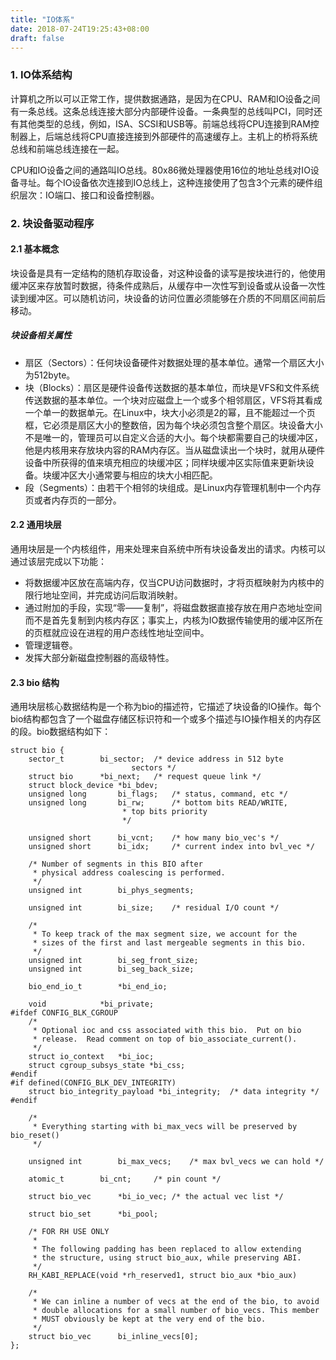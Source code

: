 ```yaml
---
title: "IO体系"
date: 2018-07-24T19:25:43+08:00
draft: false
---
```


### 1. IO体系结构

计算机之所以可以正常工作，提供数据通路，是因为在CPU、RAM和IO设备之间有一条总线。这条总线连接大部分内部硬件设备。一条典型的总线叫PCI，同时还有其他类型的总线，例如，ISA、SCSI和USB等。前端总线将CPU连接到RAM控制器上，后端总线将CPU直接连接到外部硬件的高速缓存上。主机上的桥将系统总线和前端总线连接在一起。

CPU和IO设备之间的通路叫IO总线。80x86微处理器使用16位的地址总线对IO设备寻址。每个IO设备依次连接到IO总线上，这种连接使用了包含3个元素的硬件组织层次：IO端口、接口和设备控制器。




### 2. 块设备驱动程序

#### 2.1 基本概念

块设备是具有一定结构的随机存取设备，对这种设备的读写是按块进行的，他使用缓冲区来存放暂时数据，待条件成熟后，从缓存中一次性写到设备或从设备一次性读到缓冲区。可以随机访问，块设备的访问位置必须能够在介质的不同扇区间前后移动。

##### 块设备相关属性

* 扇区（Sectors）：任何块设备硬件对数据处理的基本单位。通常一个扇区大小为512byte。
* 块（Blocks）：扇区是硬件设备传送数据的基本单位，而块是VFS和文件系统传送数据的基本单位。一个块对应磁盘上一个或多个相邻扇区，VFS将其看成一个单一的数据单元。在Linux中，块大小必须是2的幂，且不能超过一个页框，它必须是扇区大小的整数倍，因为每个块必须包含整个扇区。块设备大小不是唯一的，管理员可以自定义合适的大小。每个块都需要自己的块缓冲区，他是内核用来存放块内容的RAM内存区。当从磁盘读出一个块时，就用从硬件设备中所获得的值来填充相应的块缓冲区；同样块缓冲区实际值来更新块设备。块缓冲区大小通常要与相应的块大小相匹配。
* 段（Segments）：由若干个相邻的块组成。是Linux内存管理机制中一个内存页或者内存页的一部分。

#### 2.2 通用块层

通用块层是一个内核组件，用来处理来自系统中所有块设备发出的请求。内核可以通过该层完成以下功能：

* 将数据缓冲区放在高端内存，仅当CPU访问数据时，才将页框映射为内核中的限行地址空间，并完成访问后取消映射。
* 通过附加的手段，实现“零——复制”，将磁盘数据直接存放在用户态地址空间而不是首先复制到内核内存区；事实上，内核为IO数据传输使用的缓冲区所在的页框就应设在进程的用户态线性地址空间中。
* 管理逻辑卷。
* 发挥大部分新磁盘控制器的高级特性。

#### 2.3 bio 结构

通用块层核心数据结构是一个称为bio的描述符，它描述了块设备的IO操作。每个bio结构都包含了一个磁盘存储区标识符和一个或多个描述与IO操作相关的内存区的段。bio数据结构如下：

```
struct bio {
	sector_t		bi_sector;	/* device address in 512 byte
						   sectors */
	struct bio		*bi_next;	/* request queue link */
	struct block_device	*bi_bdev;
	unsigned long		bi_flags;	/* status, command, etc */
	unsigned long		bi_rw;		/* bottom bits READ/WRITE,
						 * top bits priority
						 */

	unsigned short		bi_vcnt;	/* how many bio_vec's */
	unsigned short		bi_idx;		/* current index into bvl_vec */

	/* Number of segments in this BIO after
	 * physical address coalescing is performed.
	 */
	unsigned int		bi_phys_segments;

	unsigned int		bi_size;	/* residual I/O count */

	/*
	 * To keep track of the max segment size, we account for the
	 * sizes of the first and last mergeable segments in this bio.
	 */
	unsigned int		bi_seg_front_size;
	unsigned int		bi_seg_back_size;

	bio_end_io_t		*bi_end_io;

	void			*bi_private;
#ifdef CONFIG_BLK_CGROUP
	/*
	 * Optional ioc and css associated with this bio.  Put on bio
	 * release.  Read comment on top of bio_associate_current().
	 */
	struct io_context	*bi_ioc;
	struct cgroup_subsys_state *bi_css;
#endif
#if defined(CONFIG_BLK_DEV_INTEGRITY)
	struct bio_integrity_payload *bi_integrity;  /* data integrity */
#endif

	/*
	 * Everything starting with bi_max_vecs will be preserved by bio_reset()
	 */

	unsigned int		bi_max_vecs;	/* max bvl_vecs we can hold */

	atomic_t		bi_cnt;		/* pin count */

	struct bio_vec		*bi_io_vec;	/* the actual vec list */

	struct bio_set		*bi_pool;

	/* FOR RH USE ONLY
	 *
	 * The following padding has been replaced to allow extending
	 * the structure, using struct bio_aux, while preserving ABI.
	 */
	RH_KABI_REPLACE(void *rh_reserved1, struct bio_aux *bio_aux)

	/*
	 * We can inline a number of vecs at the end of the bio, to avoid
	 * double allocations for a small number of bio_vecs. This member
	 * MUST obviously be kept at the very end of the bio.
	 */
	struct bio_vec		bi_inline_vecs[0];
};

```

